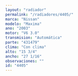 ```yaml
---
layout: "radiador"
permalink: "/radiadores/4405/"
marca: "Nissan"
modelo: "Maxima"
ano: "2003"
motor: "V6 3.0"
transmision: "Automática"
parte: "431479"
clima: "Con clima"
alto: "15 3/4"
ancho: "27 1/16"
observaciones: ""
id: "4405"
---
```



